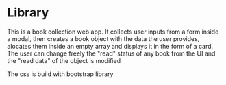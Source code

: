 # Library

This is a book collection web app. It collects user inputs from a form inside a modal, then creates a book object with the data the user provides, alocates them inside an empty array and displays it in the form of a card. The user can change freely the "read" status of any book from the UI and the "read data" of the object is modified

The css is build with bootstrap library
